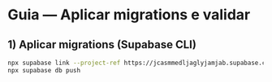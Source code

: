 # Guia — Aplicar migrations e validar

## 1) Aplicar migrations (Supabase CLI)
```bash
npx supabase link --project-ref https://jcasmmedljaglyjamjab.supabase.co
npx supabase db push
